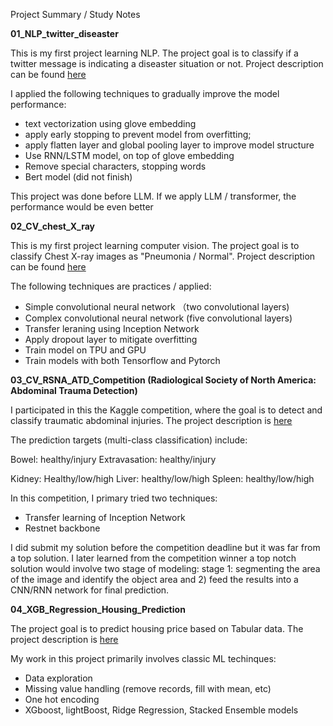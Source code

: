 Project Summary / Study Notes
 
**01_NLP_twitter_diseaster**

This is my first project learning NLP. The project goal is to classify if a twitter message is indicating a diseaster situation or not. Project description can be found [here](https://www.kaggle.com/competitions/nlp-getting-started)

I applied the following techniques to gradually improve the model performance:
- text vectorization using glove embedding
- apply early stopping to prevent model from overfitting;
- apply flatten layer and global pooling layer to improve model structure
- Use RNN/LSTM model, on top of glove embedding
- Remove special characters, stopping words
- Bert model (did not finish)
  
This project was done before LLM. If we apply LLM / transformer, the performance would be even better  


**02_CV_chest_X_ray**

This is my first project learning computer vision. The project goal is to classify Chest X-ray images as "Pneumonia / Normal". Project description can be found [here](https://www.kaggle.com/competitions/pneumonia-chest-x-ray-class-classification/overview)

The following techniques are practices / applied:
- Simple convolutional neural network （two convolutional layers)
- Complex convolutional neural network (five convolutional layers)
- Transfer leraning using Inception Network
- Apply dropout layer to mitigate overfitting
- Train model on TPU and GPU
- Train models with both Tensorflow and Pytorch


**03_CV_RSNA_ATD_Competition (Radiological Society of North America: Abdominal Trauma Detection)** 

I participated in this the Kaggle competition, where the goal is to detect and classify traumatic abdominal injuries. The project description is [here](https://www.kaggle.com/competitions/rsna-2023-abdominal-trauma-detection)

The prediction targets (multi-class classification) include:

Bowel: healthy/injury
Extravasation: healthy/injury

Kidney: Healthy/low/high
Liver: healthy/low/high
Spleen: healthy/low/high


In this competition, I primary tried two techniques:
- Transfer learning of Inception Network
- Restnet backbone

I did submit my solution before the competition deadline but it was far from a top solution. I later learned from the competition winner a top notch solution would involve two stage of modeling: stage 1: segmenting the area of the image and identify the object area and 2) feed the results into a CNN/RNN network for final prediction. 


**04_XGB_Regression_Housing_Prediction**

The project goal is to predict housing price based on Tabular data. The project description is [here](https://www.kaggle.com/competitions/housing-price-prediction-isq/data)

My work in this project primarily involves classic ML techinques:
- Data exploration
- Missing value handling (remove records, fill with mean, etc)
- One hot encoding
- XGboost, lightBoost, Ridge Regression, Stacked Ensemble models










